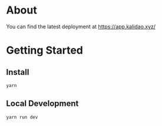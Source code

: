 # About
You can find the latest deployment at https://app.kalidao.xyz/

# Getting Started
## Install
`yarn`
## Local Development
`yarn run dev`
